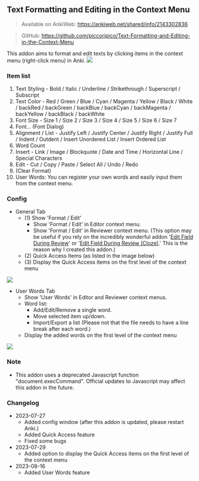 ## Text Formatting and Editing in the Context Menu
> Available on AnkiWeb: <a href="https://ankiweb.net/shared/info/2143302836">https://ankiweb.net/shared/info/2143302836</a>

> GitHub: <a href="https://github.com/piccoripico/Text-Formatting-and-Editing-in-the-Context-Menu">https://github.com/piccoripico/Text-Formatting-and-Editing-in-the-Context-Menu</a>

This addon aims to format and edit texts by clicking items in the context menu (right-click menu) in Anki.
<img src="https://github.com/piccoripico/Text-Formatting-and-Editing-in-the-Context-Menu/raw/main/ContextMenu.JPG">

### Item list

1. Text Styling - Bold / Italic / Underline / Strikethrough / Superscript / Subscript
2. Text Color - Red / Green / Blue / Cyan / Magenta / Yellow / Black / White / backRed / backGreen / backBlue / backCyan / backMagenta / backYellow / backBlack / backWhite
3. Font Size - Size 1 / Size 2 / Size 3 / Size 4 / Size 5 / Size 6 / Size 7
4. Font... (Font Dialog)
5. Alignment / List - Justify Left / Justify Center / Justify Right / Justify Full / Indent / Outdent / Insert Unordered List / Insert Ordered List
6. Word Count
7. Insert - Link / Image / Blockquote / Date and Time / Horizontal Line / Special Characters
8. Edit - Cut / Copy / Paste / Select All / Undo / Redo
9. (Clear Format)
10. User Words: You can register your own words and easily input them from the context menu.

### Config

- General Tab
  - (1) Show 'Format / Edit'
    - Show 'Format / Edit' in Editor context menu.
    - Show 'Format / Edit' in Reviewer context menu. (This option may be useful if you rely on the incredibly wonderful addon '<a href="https://ankiweb.net/shared/info/1020366288">Edit Field During Review</a>' or '<a href="https://ankiweb.net/shared/info/385888438">Edit Field During Review (Cloze)</a>.' This is the reason why I created this addon.)
  - (2) Quick Access Items (as listed in the image below)
  - (3) Display the Quick Access items on the first level of the context menu
<img src="https://github.com/piccoripico/Text-Formatting-and-Editing-in-the-Context-Menu/raw/main/ConfigWindowGeneral.JPG">

- User Words Tab
  - Show 'User Words' in Editor and Reviewer context menus.
  - Word list:
    - Add/Edit/Remove a single word.
    - Move selected item up/down.
    - Import/Export a list (Please not that the file needs to have a line break after each word.)
  - Display the added words on the first level of the context menu
<img src="https://github.com/piccoripico/Text-Formatting-and-Editing-in-the-Context-Menu/raw/main/ConfigWindowUserWords.JPG">

### Note

- This addon uses a deprecated Javascript function "document.execCommand". Official updates to Javascript may affect this addon in the future.

### Changelog

- 2023-07-27
  - Added config window (after this addon is updated, please restart Anki.)
  - Added Quick Access feature
  - Fixed some bugs
- 2023-07-29
  - Added option to display the Quick Access items on the first level of the context menu
- 2023-08-16
  - Added User Words feature
